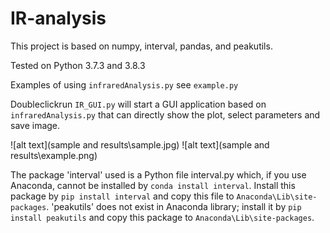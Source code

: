 # IR-analysis
This project is based on numpy, interval, pandas, and peakutils.

Tested on Python 3.7.3 and 3.8.3

Examples of using ```infraredAnalysis.py``` see ```example.py```

 Doubleclickrun ```IR_GUI.py``` will start a GUI application based on ```infraredAnalysis.py``` that can directly show the plot, select parameters and save image.

![alt text](sample and results\sample.jpg)
![alt text](sample and results\example.png)

The package 'interval' used is a Python file interval.py which, if you use Anaconda, cannot be installed by ```conda install interval```. Install this package by 
```pip install interval```
and copy this file to ```Anaconda\Lib\site-packages```. 'peakutils' does not exist in Anaconda library; install it by ```pip install peakutils``` and copy this package to ```Anaconda\Lib\site-packages```.
